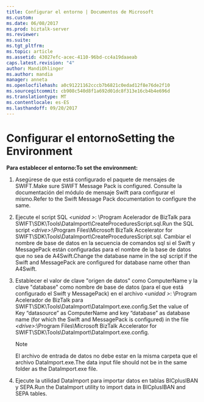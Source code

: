 ```yaml
---
title: Configurar el entorno | Documentos de Microsoft
ms.custom: 
ms.date: 06/08/2017
ms.prod: biztalk-server
ms.reviewer: 
ms.suite: 
ms.tgt_pltfrm: 
ms.topic: article
ms.assetid: 43027efc-acec-4110-96bd-cc4a19daaeab
caps.latest.revision: "4"
author: MandiOhlinger
ms.author: mandia
manager: anneta
ms.openlocfilehash: a0c91221162cccb7b6821c0edad12f8e76de2f10
ms.sourcegitcommit: cb908c540d8f1a692d01dc8f313e16cb4b4e696d
ms.translationtype: MT
ms.contentlocale: es-ES
ms.lasthandoff: 09/20/2017
---
```

# <a name="setting-the-environment"></a><span data-ttu-id="968d3-102">Configurar el entorno</span><span class="sxs-lookup"><span data-stu-id="968d3-102">Setting the Environment</span></span>
<span data-ttu-id="968d3-103">**Para establecer el entorno:**</span><span class="sxs-lookup"><span data-stu-id="968d3-103">**To set the environment:**</span></span>  
  
1.  <span data-ttu-id="968d3-104">Asegúrese de que está configurado el paquete de mensajes de SWIFT.</span><span class="sxs-lookup"><span data-stu-id="968d3-104">Make sure SWIFT Message Pack is configured.</span></span> <span data-ttu-id="968d3-105">Consulte la documentación del módulo de mensaje Swift para configurar el mismo.</span><span class="sxs-lookup"><span data-stu-id="968d3-105">Refer to the Swift Message Pack documentation to configure the same.</span></span>  
  
2.  <span data-ttu-id="968d3-106">Ejecute el script SQL  *\<unidad >*: \Program Acelerador de BizTalk para SWIFT\SDK\Tools\DataImport\CreateProceduresScript.sql.</span><span class="sxs-lookup"><span data-stu-id="968d3-106">Run the SQL script *\<drive>*:\Program Files\Microsoft BizTalk Accelerator for SWIFT\SDK\Tools\DataImport\CreateProceduresScript.sql.</span></span> <span data-ttu-id="968d3-107">Cambiar el nombre de base de datos en la secuencia de comandos sql si el Swift y MessagePack están configuradas para el nombre de la base de datos que no sea de A4Swift.</span><span class="sxs-lookup"><span data-stu-id="968d3-107">Change the database name in the sql script if the Swift and MessagePack are configured for database name other than A4Swift.</span></span>  
  
3.  <span data-ttu-id="968d3-108">Establecer el valor de clave "origen de datos" como ComputerName y la clave "database" como nombre de base de datos (para el que está configurado el Swift y MessagePack) en el archivo  *\<unidad >*: \Program Acelerador de BizTalk para SWIFT\SDK\Tools\DataImport\DataImport.exe.config.</span><span class="sxs-lookup"><span data-stu-id="968d3-108">Set the value of Key “datasource” as ComputerName and key “database” as database name (for which the Swift and MessagePack is configured) in the file *\<drive>*:\Program Files\Microsoft BizTalk Accelerator for SWIFT\SDK\Tools\DataImport\DataImport.exe.config.</span></span>  
  
    > [!NOTE]
    >  <span data-ttu-id="968d3-109">El archivo de entrada de datos no debe estar en la misma carpeta que el archivo DataImport.exe.</span><span class="sxs-lookup"><span data-stu-id="968d3-109">The data input file should not be in the same folder as the DataImport.exe file.</span></span>  
  
4.  <span data-ttu-id="968d3-110">Ejecute la utilidad DataImport para importar datos en tablas BICplusIBAN y SEPA.</span><span class="sxs-lookup"><span data-stu-id="968d3-110">Run the DataImport utility to import data in BICplusIBAN and SEPA tables.</span></span>